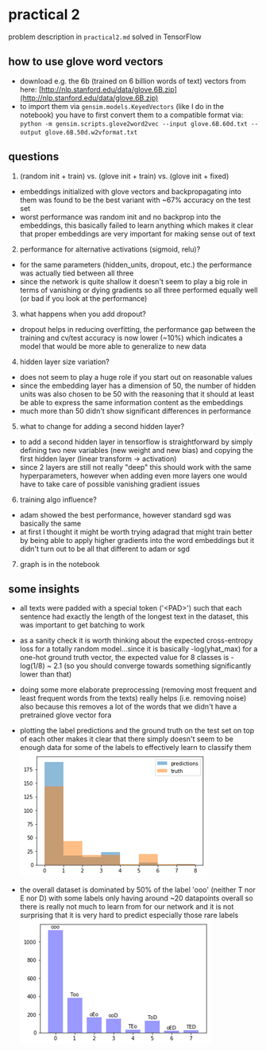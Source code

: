 # practical 2
problem description in `practical2.md`
solved in TensorFlow

## how to use glove word vectors
* download e.g. the 6b (trained on 6 billion words of text) vectors from here: [http://nlp.stanford.edu/data/glove.6B.zip](http://nlp.stanford.edu/data/glove.6B.zip)
* to import them via `gensim.models.KeyedVectors` (like I do in the notebook) you have to first convert them to a compatible format via:  
`python -m gensim.scripts.glove2word2vec --input glove.6B.60d.txt --output glove.6B.50d.w2vformat.txt`

## questions

1. (random init + train) vs. (glove init + train) vs. (glove init + fixed)
* embeddings initialized with glove vectors and backpropagating into them was found to be the best variant with ~67% accuracy on the test set
* worst performance was random init and no backprop into the embeddings, this basically failed to learn anything which makes it clear that proper embeddings are very important for making sense out of text

2. performance for alternative activations (sigmoid, relu)?
* for the same parameters (hidden\_units, dropout, etc.) the performance was actually tied between all three
* since the network is quite shallow it doesn't seem to play a big role in terms of vanishing or dying gradients so all three performed equally well (or bad if you look at the performance)

3. what happens when you add dropout?
* dropout helps in reducing overfitting, the performance gap between the training and cv/test accuracy is now lower (~10%) which indicates a model that would be more able to generalize to new data

4. hidden layer size variation?
* does not seem to play a huge role if you start out on reasonable values
* since the embedding layer has a dimension of 50, the number of hidden units was also chosen to be 50 with the reasoning that it should at least be able to express the same information content as the embeddings
* much more than 50 didn't show significant differences in performance

5. what to change for adding a second hidden layer?
* to add a second hidden layer in tensorflow is straightforward by simply defining two new variables (new weight and new bias) and copying the first hidden layer (linear transform -> activation)
* since 2 layers are still not really "deep" this should work with the same hyperparameters, however when adding even more layers one would have to take care of possible vanishing gradient issues

6. training algo influence?
* adam showed the best performance, however standard sgd was basically the same
* at first I thought it might be worth trying adagrad that might train better by being able to apply higher gradients into the word embeddings but it didn't turn out to be all that different to adam or sgd

7. graph is in the notebook

## some insights

* all texts were padded with a special token ('\<PAD\>') such that each sentence had exactly the length of the longest text in the dataset, this was important to get batching to work

* as a sanity check it is worth thinking about the expected cross-entropy loss for a totally random model...since it is basically -log(yhat\_max) for a one-hot ground truth vector, the expected value for 8 classes is -log(1/8) ~ 2.1 (so you should converge towards something significantly lower than that)

* doing some more elaborate preprocessing (removing most frequent and least frequent words from the texts) really helps (i.e. removing noise) also because this removes a lot of the words that we didn't have a pretrained glove vector fora

* plotting the label predictions and the ground truth on the test set on top of each other makes it clear that there simply doesn't seem to be enough data for some of the labels to effectively learn to classify them
![predictions over ground truth on test set](./pred_truth_test.png)

* the overall dataset is dominated by 50% of the label 'ooo' (neither T nor E nor D) with some labels only having around ~20 datapoints overall so there is really not much to learn from for our network and it is not surprising that it is very hard to predict especially those rare labels
![labels histogram](./labels_histogram.png)
